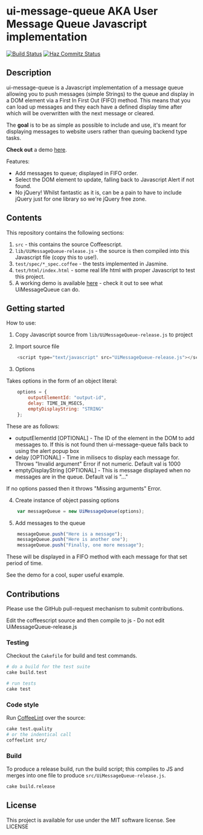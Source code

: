 # ui-message-queue AKA User Message Queue Javascript implementation

[![Build Status](https://travis-ci.org/rob-murray/ui-message-queue.png?branch=master)](https://travis-ci.org/rob-murray/ui-message-queue)
[![Haz Commitz Status](http://haz-commitz.herokuapp.com/repos/rob-murray/ui-message-queue.svg)](http://haz-commitz.herokuapp.com/repos/rob-murray/ui-message-queue)

## Description

ui-message-queue is a Javascript implementation of a message queue allowing you to push messages (simple Strings) to the queue and display in a DOM element via a First In First Out (FIFO) method. This means that you can load up messages and they each have a defined display time after which will be overwritten with the next message or cleared.

The **goal** is to be as simple as possible to include and use, it's meant for displaying messages to website users rather than queuing backend type tasks.

**Check out** a demo [here](http://rob-murray.github.com/ui-message-queue).

Features:

* Add messages to queue; displayed in FIFO order.
* Select the DOM element to update, falling back to Javascript Alert if not found.
* No jQuery! Whilst fantastic as it is, can be a pain to have to include jQuery just for one library so we're jQuery free zone.

## Contents

This repository contains the following sections:

1. `src` - this contains the source Coffeescript.
2. `lib/UiMessageQueue-release.js` - the source is then compiled into this Javascript file (copy this to use!).
3. `test/spec/*_spec.coffee` - the tests implemented in Jasmine.
4. `test/html/index.html` - some real life html with proper Javascript to test this project.
5. A working demo is available [here](http://rob-murray.github.com/ui-message-queue) - check it out to see what UiMessageQueue can do.


## Getting started

How to use:

1) Copy Javascript source from `lib/UiMessageQueue-release.js` to project

2) Import source file


```javascript
    <script type="text/javascript" src="UiMessageQueue-release.js"></script>
```


3) Options


Takes options in the form of an object literal:

```javascript
    options = {
        outputElementId: "output-id",
        delay: TIME_IN_MSECS,
        emptyDisplayString: "STRING"
    };
```

These are as follows:
* outputElementId [OPTIONAL] - The ID of the element in the DOM to add messages to. If this is not found then ui-message-queue falls back to using the alert popup box
* delay [OPTIONAL] - Time in milisecs to display each message for. Throws "Invalid argument" Error if not numeric. Default val is 1000
* emptyDisplayString [OPTIONAL] - This is message displayed when no messages are in the queue. Default val is "..."

If no options passed then it throws "Missing arguments" Error.


4) Create instance of object passing options


```javascript
    var messageQueue = new UiMessageQueue(options);
```


5) Add messages to the queue


```javascript
    messageQueue.push("Here is a message");
    messageQueue.push("Here is another one");
    messageQueue.push("Finally, one more message");
```

These will be displayed in a FIFO method with each message for that set period of time.

See the demo for a cool, super useful example.

## Contributions

Please use the GitHub pull-request mechanism to submit contributions.

Edit the coffeescript source and then compile to js - Do not edit UiMessageQueue-release.js

### Testing

Checkout the `Cakefile` for build and test commands.

```bash
# do a build for the test suite
cake build.test

# run tests
cake test
```

### Code style

Run [CoffeeLint](http://www.coffeelint.org/) over the source:

```bash
cake test.quality
# or the indentical call
coffeelint src/
```

### Build

To produce a release build, run the build script; this compiles to JS and merges into one file to produce `src/UiMessageQueue-release.js`.

```bash
cake build.release
```


## License

This project is available for use under the MIT software license.
See LICENSE
